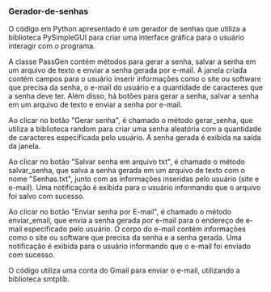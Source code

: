 ### Gerador-de-senhas

O código em Python apresentado é um gerador de senhas que utiliza a biblioteca PySimpleGUI para criar uma interface gráfica para o usuário interagir com o programa.

A classe PassGen contém métodos para gerar a senha, salvar a senha em um arquivo de texto e enviar a senha gerada por e-mail. A janela criada contém campos para o usuário inserir informações como o site ou software que precisa da senha, o e-mail do usuário e a quantidade de caracteres que a senha deve ter. Além disso, há botões para gerar a senha, salvar a senha em um arquivo de texto e enviar a senha por e-mail.

Ao clicar no botão "Gerar senha", é chamado o método gerar_senha, que utiliza a biblioteca random para criar uma senha aleatória com a quantidade de caracteres especificada pelo usuário. A senha gerada é exibida na saída da janela.

Ao clicar no botão "Salvar senha em arquivo txt", é chamado o método salvar_senha, que salva a senha gerada em um arquivo de texto com o nome "Senhas.txt", junto com as informações inseridas pelo usuário (site e e-mail). Uma notificação é exibida para o usuário informando que o arquivo foi salvo com sucesso.

Ao clicar no botão "Enviar senha por E-mail", é chamado o método enviar_email, que envia a senha gerada por e-mail para o endereço de e-mail especificado pelo usuário. O corpo do e-mail contém informações como o site ou software que precisa da senha e a senha gerada. Uma notificação é exibida para o usuário informando que o e-mail foi enviado com sucesso.

O código utiliza uma conta do Gmail para enviar o e-mail, utilizando a biblioteca smtplib. 
